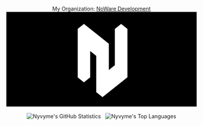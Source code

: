 <div align="center">
  
My Organization: <a href="https://github.com/NoWare-Development">NoWare Development</a><br/>
<img height="250" alt="NoWare Development logo" src="https://raw.githubusercontent.com/NoWare-Development/.github/main/profile/noware_anim.gif" />

<img height="150" alt="Nyvyme's GitHub Statistics" src="https://github-readme-stats.vercel.app/api?username=Nyvyme&show_icons=true&theme=tokyonight&custom_title=Github%20Statistics" />
&nbsp;
<img height="150" alt="Nyvyme's Top Languages" src="https://github-readme-stats.vercel.app/api/top-langs/?username=Nyvyme&langs_count=10&theme=tokyonight&layout=compact&custom_title=Top%20Languages" />

</div>
